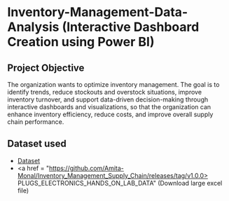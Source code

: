 # Inventory-Management-Data-Analysis (Interactive Dashboard Creation using Power BI)
## Project Objective
The organization wants to optimize inventory management. The goal is to identify trends, reduce stockouts and overstock situations, improve inventory turnover, and support data-driven decision-making through interactive dashboards and visualizations, so that the organization can enhance inventory efficiency, reduce costs, and improve overall supply chain performance.
## Dataset used
- <a href = "https://github.com/Amita-Monal/Inventory_Management_Supply_Chain/tree/main/Invent_Management_Data"> Dataset</a>
- <a href = "https://github.com/Amita-Monal/Inventory_Management_Supply_Chain/releases/tag/v1.0.0> PLUGS_ELECTRONICS_HANDS_ON_LAB_DATA"</a> (Download large excel file)
